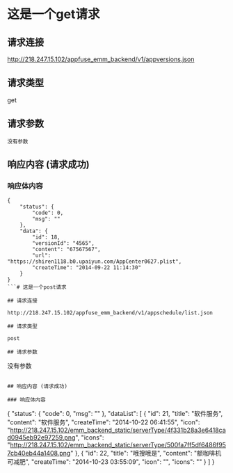 # 这是一个get请求

## 请求连接 

http://218.247.15.102/appfuse_emm_backend/v1/appversions.json

## 请求类型 

get

## 请求参数

```
没有参数
```

## 响应内容 (请求成功)

### 响应体内容

```
{
    "status": {
        "code": 0,
        "msg": ""
    },
    "data": {
        "id": 18,
        "versionId": "4565",
        "content": "67567567",
        "url": "https://shiren1118.b0.upaiyun.com/AppCenter0627.plist",
        "createTime": "2014-09-22 11:14:30"
    }
}
```# 这是一个post请求

## 请求连接 

http://218.247.15.102/appfuse_emm_backend/v1/appschedule/list.json

## 请求类型 

post

## 请求参数

```
没有参数
```

## 响应内容 (请求成功)

### 响应体内容

```
{
    "status": {
        "code": 0,
        "msg": ""
    },
    "dataList": [
        {
            "id": 21,
            "title": "软件服务",
            "content": "软件服务",
            "createTime": "2014-10-22 06:41:55",
            "icon": "http://218.247.15.102/emm_backend_static/serverType/4f331b28a3e6418cad0945eb92e97259.png",
            "icons": "http://218.247.15.102/emm_backend_static/serverType/500fa7ff5df6486f957cb40eb44a1408.png"
        },
        {
            "id": 22,
            "title": "哦搜哦是",
            "content": "额咖啡机可减肥",
            "createTime": "2014-10-23 03:55:09",
            "icon": "",
            "icons": ""
        }
    ]
}
```